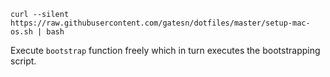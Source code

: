 ```
curl --silent https://raw.githubusercontent.com/gatesn/dotfiles/master/setup-mac-os.sh | bash
```

Execute `bootstrap` function freely which in turn executes the bootstrapping script.

